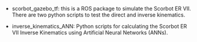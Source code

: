 - scorbot_gazebo_tf: this is a ROS package to simulate the Scorbot ER VII. There are two python scripts to test the direct and inverse kinematics.

- inverse_kinematics_ANN: Python scripts for calculating the Scorbot ER VII Inverse Kinematics using Artificial Neural Networks (ANNs).
